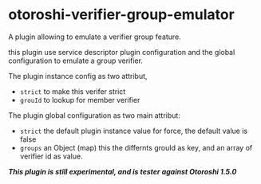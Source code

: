 # otoroshi-verifier-group-emulator

A plugin allowing to emulate a verifier group feature.

this plugin use service descriptor plugin configuration and the global configuration to emulate a group verifier.

The plugin instance config as two attribut, 
- `strict` to make this verifer strict
- `grouId` to lookup for member verifier 

The plugin global configuration as two main attribut:
- `strict` the default plugin instance value for force, the default value is false
- `groups` an Object (map) this the differnts grouId as key, and an array of verifier id as value.

***This plugin is still experimental, and is tester against Otoroshi 1.5.0***
